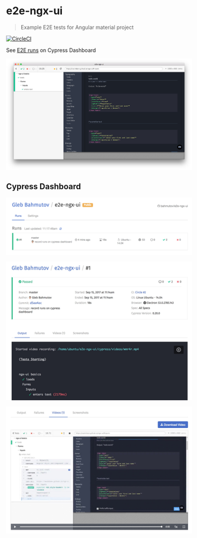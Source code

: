 # e2e-ngx-ui

> Example E2E tests for Angular material project
 
[![CircleCI](https://circleci.com/gh/bahmutov/e2e-ngx-ui.svg?style=svg)](https://circleci.com/gh/bahmutov/e2e-ngx-ui)

See [E2E runs](https://dashboard.cypress.io/#/projects/psie99/runs) on Cypress Dashboard

![Cypress Runner](images/cypress-runner.png)

## Cypress Dashboard

![Runs](images/e2e-runs.png)

![Summary](images/e2e-summary.jpg)

![Video](images/e2e-video.jpg)
